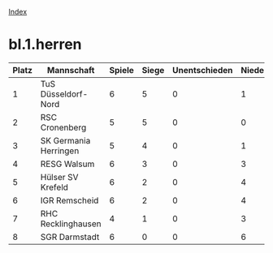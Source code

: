 [Index](./README.md)

# bl.1.herren

| Platz |  Mannschaft |  Spiele |  Siege |  Unentschieden |  Niederlagen |  Tore |  Differenz |  Punkte | 
| --- |  --- |  --- |  --- |  --- |  --- |  --- |  --- |  --- |  
|  1 |   TuS Düsseldorf-Nord |   6 |   5 |   0 |   1 |   39:16 |   23 |   16 |  
|  2 |   RSC Cronenberg |   5 |   5 |   0 |   0 |   27:12 |   15 |   13 |  
|  3 |   SK Germania Herringen |   5 |   4 |   0 |   1 |   43:13 |   30 |   12 |  
|  4 |   RESG Walsum |   6 |   3 |   0 |   3 |   24:25 |   -1 |   9 |  
|  5 |   Hülser SV Krefeld |   6 |   2 |   0 |   4 |   19:27 |   -8 |   7 |  
|  6 |   IGR Remscheid |   6 |   2 |   0 |   4 |   23:33 |   -10 |   6 |  
|  7 |   RHC Recklinghausen |   4 |   1 |   0 |   3 |   14:24 |   -10 |   2 |  
|  8 |   SGR Darmstadt |   6 |   0 |   0 |   6 |   7:46 |   -39 |   1 |  
